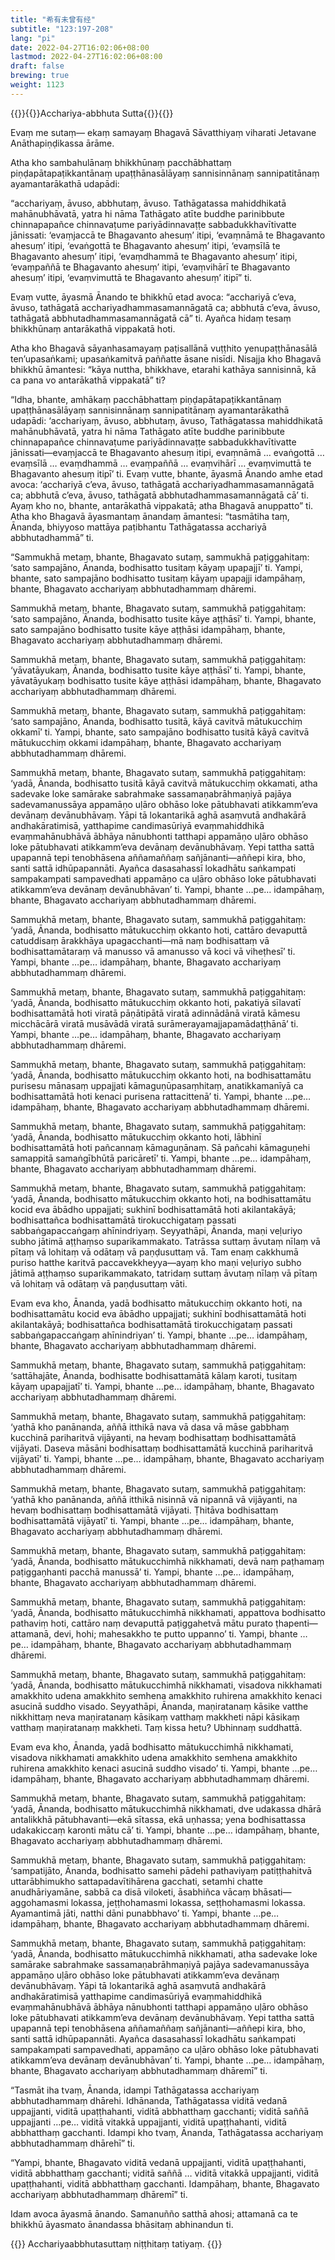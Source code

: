 ```yaml
---
title: "希有未曾有经"
subtitle: "123:197-208"
lang: "pi"
date: 2022-04-27T16:02:06+08:00
lastmod: 2022-04-27T16:02:06+08:00
draft: false
brewing: true
weight: 1123
---
```



{{<subtitle>}}{{<suttalink src="mn123">}}Acchariya-abbhuta Sutta{{</suttalink>}}{{</subtitle>}}

Evaṃ me sutaṃ— ekaṃ samayaṃ Bhagavā Sāvatthiyaṃ viharati Jetavane Anāthapiṇḍikassa ārāme.

Atha kho sambahulānaṃ bhikkhūnaṃ pacchābhattaṃ piṇḍapātapaṭikkantānaṃ upaṭṭhānasālāyaṃ sannisinnānaṃ sannipatitānaṃ ayamantarākathā udapādi:

“acchariyaṃ, āvuso, abbhutaṃ, āvuso. Tathāgatassa mahiddhikatā mahānubhāvatā, yatra hi nāma Tathāgato atīte buddhe parinibbute chinnapapañce chinnavaṭume pariyādinnavaṭṭe sabbadukkhavītivatte jānissati: ‘evaṃjaccā te Bhagavanto ahesuṃ’ itipi, ‘evaṃnāmā te Bhagavanto ahesuṃ’ itipi, ‘evaṅgottā te Bhagavanto ahesuṃ’ itipi, ‘evaṃsīlā te Bhagavanto ahesuṃ’ itipi, ‘evaṃdhammā te Bhagavanto ahesuṃ’ itipi, ‘evaṃpaññā te Bhagavanto ahesuṃ’ itipi, ‘evaṃvihārī te Bhagavanto ahesuṃ’ itipi, ‘evaṃvimuttā te Bhagavanto ahesuṃ’ itipī” ti.

Evaṃ vutte, āyasmā Ānando te bhikkhū etad avoca: “acchariyā c’eva, āvuso, tathāgatā acchariyadhammasamannāgatā ca; abbhutā c’eva, āvuso, tathāgatā abbhutadhammasamannāgatā cā” ti. Ayañca hidaṃ tesaṃ bhikkhūnaṃ antarākathā vippakatā hoti.

Atha kho Bhagavā sāyanhasamayaṃ paṭisallānā vuṭṭhito yenupaṭṭhānasālā ten’upasaṅkami; upasaṅkamitvā paññatte āsane nisīdi. Nisajja kho Bhagavā bhikkhū āmantesi: “kāya nuttha, bhikkhave, etarahi kathāya sannisinnā, kā ca pana vo antarākathā vippakatā” ti?

“Idha, bhante, amhākaṃ pacchābhattaṃ piṇḍapātapaṭikkantānaṃ upaṭṭhānasālāyaṃ sannisinnānaṃ sannipatitānaṃ ayamantarākathā udapādi: ‘acchariyaṃ, āvuso, abbhutaṃ, āvuso, Tathāgatassa mahiddhikatā mahānubhāvatā, yatra hi nāma Tathāgato atīte buddhe parinibbute chinnapapañce chinnavaṭume pariyādinnavaṭṭe sabbadukkhavītivatte jānissati—evaṃjaccā te Bhagavanto ahesuṃ itipi, evaṃnāmā … evaṅgottā … evaṃsīlā … evaṃdhammā … evaṃpaññā … evaṃvihārī … evaṃvimuttā te Bhagavanto ahesuṃ itipī’ ti. Evaṃ vutte, bhante, āyasmā Ānando amhe etad avoca: ‘acchariyā c’eva, āvuso, tathāgatā acchariyadhammasamannāgatā ca; abbhutā c’eva, āvuso, tathāgatā abbhutadhammasamannāgatā cā’ ti. Ayaṃ kho no, bhante, antarākathā vippakatā; atha Bhagavā anuppatto” ti. Atha kho Bhagavā āyasmantaṃ ānandaṃ āmantesi: “tasmātiha taṃ, Ānanda, bhiyyoso mattāya paṭibhantu Tathāgatassa acchariyā abbhutadhammā” ti.

“Sammukhā metaṃ, bhante, Bhagavato sutaṃ, sammukhā paṭiggahitaṃ: ‘sato sampajāno, Ānanda, bodhisatto tusitaṃ kāyaṃ upapajjī’ ti. Yampi, bhante, sato sampajāno bodhisatto tusitaṃ kāyaṃ upapajji idampāhaṃ, bhante, Bhagavato acchariyaṃ abbhutadhammaṃ dhāremi.

Sammukhā metaṃ, bhante, Bhagavato sutaṃ, sammukhā paṭiggahitaṃ: ‘sato sampajāno, Ānanda, bodhisatto tusite kāye aṭṭhāsī’ ti. Yampi, bhante, sato sampajāno bodhisatto tusite kāye aṭṭhāsi idampāhaṃ, bhante, Bhagavato acchariyaṃ abbhutadhammaṃ dhāremi.

Sammukhā metaṃ, bhante, Bhagavato sutaṃ, sammukhā paṭiggahitaṃ: ‘yāvatāyukaṃ, Ānanda, bodhisatto tusite kāye aṭṭhāsī’ ti. Yampi, bhante, yāvatāyukaṃ bodhisatto tusite kāye aṭṭhāsi idampāhaṃ, bhante, Bhagavato acchariyaṃ abbhutadhammaṃ dhāremi.

Sammukhā metaṃ, bhante, Bhagavato sutaṃ, sammukhā paṭiggahitaṃ: ‘sato sampajāno, Ānanda, bodhisatto tusitā, kāyā cavitvā mātukucchiṃ okkamī’ ti. Yampi, bhante, sato sampajāno bodhisatto tusitā kāyā cavitvā mātukucchiṃ okkami idampāhaṃ, bhante, Bhagavato acchariyaṃ abbhutadhammaṃ dhāremi.

Sammukhā metaṃ, bhante, Bhagavato sutaṃ, sammukhā paṭiggahitaṃ: ‘yadā, Ānanda, bodhisatto tusitā kāyā cavitvā mātukucchiṃ okkamati, atha sadevake loke samārake sabrahmake sassamaṇabrāhmaṇiyā pajāya sadevamanussāya appamāṇo uḷāro obhāso loke pātubhavati atikkamm’eva devānaṃ devānubhāvaṃ. Yāpi tā lokantarikā aghā asaṃvutā andhakārā andhakāratimisā, yatthapime candimasūriyā evaṃmahiddhikā evaṃmahānubhāvā ābhāya nānubhonti tatthapi appamāṇo uḷāro obhāso loke pātubhavati atikkamm’eva devānaṃ devānubhāvaṃ. Yepi tattha sattā upapannā tepi tenobhāsena aññamaññaṃ sañjānanti—aññepi kira, bho, santi sattā idhūpapannāti. Ayañca dasasahassī lokadhātu saṅkampati sampakampati sampavedhati appamāṇo ca uḷāro obhāso loke pātubhavati atikkamm’eva devānaṃ devānubhāvan’ ti. Yampi, bhante …pe… idampāhaṃ, bhante, Bhagavato acchariyaṃ abbhutadhammaṃ dhāremi.

Sammukhā metaṃ, bhante, Bhagavato sutaṃ, sammukhā paṭiggahitaṃ: ‘yadā, Ānanda, bodhisatto mātukucchiṃ okkanto hoti, cattāro devaputtā catuddisaṃ ārakkhāya upagacchanti—mā naṃ bodhisattaṃ vā bodhisattamātaraṃ vā manusso vā amanusso vā koci vā viheṭhesī’ ti. Yampi, bhante …pe… idampāhaṃ, bhante, Bhagavato acchariyaṃ abbhutadhammaṃ dhāremi.

Sammukhā metaṃ, bhante, Bhagavato sutaṃ, sammukhā paṭiggahitaṃ: ‘yadā, Ānanda, bodhisatto mātukucchiṃ okkanto hoti, pakatiyā sīlavatī bodhisattamātā hoti viratā pāṇātipātā viratā adinnādānā viratā kāmesu micchācārā viratā musāvādā viratā surāmerayamajjapamādaṭṭhānā’ ti. Yampi, bhante …pe… idampāhaṃ, bhante, Bhagavato acchariyaṃ abbhutadhammaṃ dhāremi.

Sammukhā metaṃ, bhante, Bhagavato sutaṃ, sammukhā paṭiggahitaṃ: ‘yadā, Ānanda, bodhisatto mātukucchiṃ okkanto hoti, na bodhisattamātu purisesu mānasaṃ uppajjati kāmaguṇūpasaṃhitaṃ, anatikkamanīyā ca bodhisattamātā hoti kenaci purisena rattacittenā’ ti. Yampi, bhante …pe… idampāhaṃ, bhante, Bhagavato acchariyaṃ abbhutadhammaṃ dhāremi.

Sammukhā metaṃ, bhante, Bhagavato sutaṃ, sammukhā paṭiggahitaṃ: ‘yadā, Ānanda, bodhisatto mātukucchiṃ okkanto hoti, lābhinī bodhisattamātā hoti pañcannaṃ kāmaguṇānaṃ. Sā pañcahi kāmaguṇehi samappitā samaṅgībhūtā paricāretī’ ti. Yampi, bhante …pe… idampāhaṃ, bhante, Bhagavato acchariyaṃ abbhutadhammaṃ dhāremi.

Sammukhā metaṃ, bhante, Bhagavato sutaṃ, sammukhā paṭiggahitaṃ: ‘yadā, Ānanda, bodhisatto mātukucchiṃ okkanto hoti, na bodhisattamātu kocid eva ābādho uppajjati; sukhinī bodhisattamātā hoti akilantakāyā; bodhisattañca bodhisattamātā tirokucchigataṃ passati sabbaṅgapaccaṅgaṃ ahīnindriyaṃ. Seyyathāpi, Ānanda, maṇi veḷuriyo subho jātimā aṭṭhaṃso suparikammakato. Tatrāssa suttaṃ āvutaṃ nīlaṃ vā pītaṃ vā lohitaṃ vā odātaṃ vā paṇḍusuttaṃ vā. Tam enaṃ cakkhumā puriso hatthe karitvā paccavekkheyya—ayaṃ kho maṇi veḷuriyo subho jātimā aṭṭhaṃso suparikammakato, tatridaṃ suttaṃ āvutaṃ nīlaṃ vā pītaṃ vā lohitaṃ vā odātaṃ vā paṇḍusuttaṃ vāti.

Evam eva kho, Ānanda, yadā bodhisatto mātukucchiṃ okkanto hoti, na bodhisattamātu kocid eva ābādho uppajjati; sukhinī bodhisattamātā hoti akilantakāyā; bodhisattañca bodhisattamātā tirokucchigataṃ passati sabbaṅgapaccaṅgaṃ ahīnindriyan’ ti. Yampi, bhante …pe… idampāhaṃ, bhante, Bhagavato acchariyaṃ abbhutadhammaṃ dhāremi.

Sammukhā metaṃ, bhante, Bhagavato sutaṃ, sammukhā paṭiggahitaṃ: ‘sattāhajāte, Ānanda, bodhisatte bodhisattamātā kālaṃ karoti, tusitaṃ kāyaṃ upapajjatī’ ti. Yampi, bhante …pe… idampāhaṃ, bhante, Bhagavato acchariyaṃ abbhutadhammaṃ dhāremi.

Sammukhā metaṃ, bhante, Bhagavato sutaṃ, sammukhā paṭiggahitaṃ: ‘yathā kho panānanda, aññā itthikā nava vā dasa vā māse gabbhaṃ kucchinā pariharitvā vijāyanti, na hevaṃ bodhisattaṃ bodhisattamātā vijāyati. Daseva māsāni bodhisattaṃ bodhisattamātā kucchinā pariharitvā vijāyatī’ ti. Yampi, bhante …pe… idampāhaṃ, bhante, Bhagavato acchariyaṃ abbhutadhammaṃ dhāremi.

Sammukhā metaṃ, bhante, Bhagavato sutaṃ, sammukhā paṭiggahitaṃ: ‘yathā kho panānanda, aññā itthikā nisinnā vā nipannā vā vijāyanti, na hevaṃ bodhisattaṃ bodhisattamātā vijāyati. Ṭhitāva bodhisattaṃ bodhisattamātā vijāyatī’ ti. Yampi, bhante …pe… idampāhaṃ, bhante, Bhagavato acchariyaṃ abbhutadhammaṃ dhāremi.

Sammukhā metaṃ, bhante, Bhagavato sutaṃ, sammukhā paṭiggahitaṃ: ‘yadā, Ānanda, bodhisatto mātukucchimhā nikkhamati, devā naṃ paṭhamaṃ paṭiggaṇhanti pacchā manussā’ ti. Yampi, bhante …pe… idampāhaṃ, bhante, Bhagavato acchariyaṃ abbhutadhammaṃ dhāremi.

Sammukhā metaṃ, bhante, Bhagavato sutaṃ, sammukhā paṭiggahitaṃ: ‘yadā, Ānanda, bodhisatto mātukucchimhā nikkhamati, appattova bodhisatto pathaviṃ hoti, cattāro naṃ devaputtā paṭiggahetvā mātu purato ṭhapenti—attamanā, devi, hohi; mahesakkho te putto uppanno’ ti. Yampi, bhante …pe… idampāhaṃ, bhante, Bhagavato acchariyaṃ abbhutadhammaṃ dhāremi.

Sammukhā metaṃ, bhante, Bhagavato sutaṃ, sammukhā paṭiggahitaṃ: ‘yadā, Ānanda, bodhisatto mātukucchimhā nikkhamati, visadova nikkhamati amakkhito udena amakkhito semhena amakkhito ruhirena amakkhito kenaci asucinā suddho visado. Seyyathāpi, Ānanda, maṇiratanaṃ kāsike vatthe nikkhittaṃ neva maṇiratanaṃ kāsikaṃ vatthaṃ makkheti nāpi kāsikaṃ vatthaṃ maṇiratanaṃ makkheti. Taṃ kissa hetu? Ubhinnaṃ suddhattā.

Evam eva kho, Ānanda, yadā bodhisatto mātukucchimhā nikkhamati, visadova nikkhamati amakkhito udena amakkhito semhena amakkhito ruhirena amakkhito kenaci asucinā suddho visado’ ti. Yampi, bhante …pe… idampāhaṃ, bhante, Bhagavato acchariyaṃ abbhutadhammaṃ dhāremi.

Sammukhā metaṃ, bhante, Bhagavato sutaṃ, sammukhā paṭiggahitaṃ: ‘yadā, Ānanda, bodhisatto mātukucchimhā nikkhamati, dve udakassa dhārā antalikkhā pātubhavanti—ekā sītassa, ekā uṇhassa; yena bodhisattassa udakakiccaṃ karonti mātu cā’ ti. Yampi, bhante …pe… idampāhaṃ, bhante, Bhagavato acchariyaṃ abbhutadhammaṃ dhāremi.

Sammukhā metaṃ, bhante, Bhagavato sutaṃ, sammukhā paṭiggahitaṃ: ‘sampatijāto, Ānanda, bodhisatto samehi pādehi pathaviyaṃ patiṭṭhahitvā uttarābhimukho sattapadavītihārena gacchati, setamhi chatte anudhāriyamāne, sabbā ca disā viloketi, āsabhiñca vācaṃ bhāsati—aggohamasmi lokassa, jeṭṭhohamasmi lokassa, seṭṭhohamasmi lokassa. Ayamantimā jāti, natthi dāni punabbhavo’ ti. Yampi, bhante …pe… idampāhaṃ, bhante, Bhagavato acchariyaṃ abbhutadhammaṃ dhāremi.

Sammukhā metaṃ, bhante, Bhagavato sutaṃ, sammukhā paṭiggahitaṃ: ‘yadā, Ānanda, bodhisatto mātukucchimhā nikkhamati, atha sadevake loke samārake sabrahmake sassamaṇabrāhmaṇiyā pajāya sadevamanussāya appamāṇo uḷāro obhāso loke pātubhavati atikkamm’eva devānaṃ devānubhāvaṃ. Yāpi tā lokantarikā aghā asaṃvutā andhakārā andhakāratimisā yatthapime candimasūriyā evaṃmahiddhikā evaṃmahānubhāvā ābhāya nānubhonti tatthapi appamāṇo uḷāro obhāso loke pātubhavati atikkamm’eva devānaṃ devānubhāvaṃ. Yepi tattha sattā upapannā tepi tenobhāsena aññamaññaṃ sañjānanti—aññepi kira, bho, santi sattā idhūpapannāti. Ayañca dasasahassī lokadhātu saṅkampati sampakampati sampavedhati, appamāṇo ca uḷāro obhāso loke pātubhavati atikkamm’eva devānaṃ devānubhāvan’ ti. Yampi, bhante …pe… idampāhaṃ, bhante, Bhagavato acchariyaṃ abbhutadhammaṃ dhāremī” ti.

“Tasmāt iha tvaṃ, Ānanda, idampi Tathāgatassa acchariyaṃ abbhutadhammaṃ dhārehi. Idhānanda, Tathāgatassa viditā vedanā uppajjanti, viditā upaṭṭhahanti, viditā abbhatthaṃ gacchanti; viditā saññā uppajjanti …pe… viditā vitakkā uppajjanti, viditā upaṭṭhahanti, viditā abbhatthaṃ gacchanti. Idampi kho tvaṃ, Ānanda, Tathāgatassa acchariyaṃ abbhutadhammaṃ dhārehī” ti.

“Yampi, bhante, Bhagavato viditā vedanā uppajjanti, viditā upaṭṭhahanti, viditā abbhatthaṃ gacchanti; viditā saññā … viditā vitakkā uppajjanti, viditā upaṭṭhahanti, viditā abbhatthaṃ gacchanti. Idampāhaṃ, bhante, Bhagavato acchariyaṃ abbhutadhammaṃ dhāremī” ti.

Idam avoca āyasmā ānando. Samanuñño satthā ahosi; attamanā ca te bhikkhū āyasmato ānandassa bhāsitaṃ abhinandun ti.


{{<eof>}}
    Acchariyaabbhutasuttaṃ niṭṭhitaṃ tatiyaṃ.
{{</eof>}}